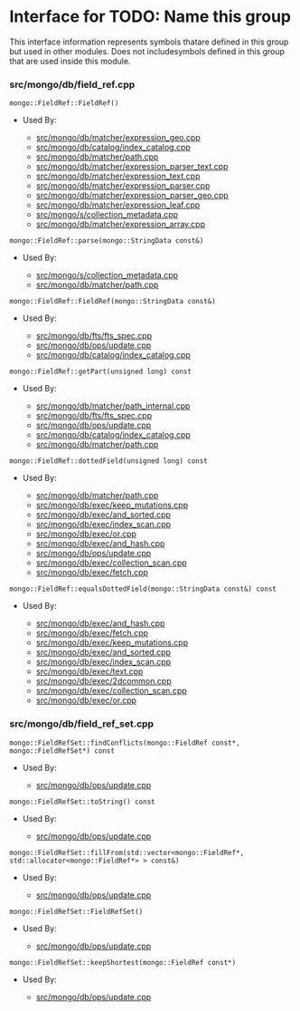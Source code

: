
# Interface for TODO: Name this group
This interface information represents symbols thatare defined in this group but used in other modules.  Does not includesymbols defined in this group that are used inside this module.

### src/mongo/db/field\_ref.cpp

<div></div>

    mongo::FieldRef::FieldRef()

- Used By:

    - [src/mongo/db/matcher/expression\_geo.cpp](../../../queries/core\_query\_system)
    - [src/mongo/db/catalog/index\_catalog.cpp](../../../storage/storage\_layer\_structure)
    - [src/mongo/db/matcher/path.cpp](../../../queries/core\_query\_system)
    - [src/mongo/db/matcher/expression\_parser\_text.cpp](../../../queries/core\_query\_system)
    - [src/mongo/db/matcher/expression\_text.cpp](../../../queries/core\_query\_system)
    - [src/mongo/db/matcher/expression\_parser.cpp](../../../queries/core\_query\_system)
    - [src/mongo/db/matcher/expression\_parser\_geo.cpp](../../../queries/core\_query\_system)
    - [src/mongo/db/matcher/expression\_leaf.cpp](../../../queries/core\_query\_system)
    - [src/mongo/s/collection\_metadata.cpp](../../../sharding/sharding)
    - [src/mongo/db/matcher/expression\_array.cpp](../../../queries/core\_query\_system)

<div></div>

    mongo::FieldRef::parse(mongo::StringData const&)

- Used By:

    - [src/mongo/s/collection\_metadata.cpp](../../../sharding/sharding)
    - [src/mongo/db/matcher/path.cpp](../../../queries/core\_query\_system)

<div></div>

    mongo::FieldRef::FieldRef(mongo::StringData const&)

- Used By:

    - [src/mongo/db/fts/fts\_spec.cpp](../../../queries/full\_text\_search\_module)
    - [src/mongo/db/ops/update.cpp](../../../queries/core\_query\_system)
    - [src/mongo/db/catalog/index\_catalog.cpp](../../../storage/storage\_layer\_structure)

<div></div>

    mongo::FieldRef::getPart(unsigned long) const

- Used By:

    - [src/mongo/db/matcher/path\_internal.cpp](../../../queries/core\_query\_system)
    - [src/mongo/db/fts/fts\_spec.cpp](../../../queries/full\_text\_search\_module)
    - [src/mongo/db/ops/update.cpp](../../../queries/core\_query\_system)
    - [src/mongo/db/catalog/index\_catalog.cpp](../../../storage/storage\_layer\_structure)
    - [src/mongo/db/matcher/path.cpp](../../../queries/core\_query\_system)

<div></div>

    mongo::FieldRef::dottedField(unsigned long) const

- Used By:

    - [src/mongo/db/matcher/path.cpp](../../../queries/core\_query\_system)
    - [src/mongo/db/exec/keep\_mutations.cpp](../../../queries/core\_query\_system)
    - [src/mongo/db/exec/and\_sorted.cpp](../../../queries/core\_query\_system)
    - [src/mongo/db/exec/index\_scan.cpp](../../../queries/core\_query\_system)
    - [src/mongo/db/exec/or.cpp](../../../queries/core\_query\_system)
    - [src/mongo/db/exec/and\_hash.cpp](../../../queries/core\_query\_system)
    - [src/mongo/db/ops/update.cpp](../../../queries/core\_query\_system)
    - [src/mongo/db/exec/collection\_scan.cpp](../../../queries/core\_query\_system)
    - [src/mongo/db/exec/fetch.cpp](../../../queries/core\_query\_system)

<div></div>

    mongo::FieldRef::equalsDottedField(mongo::StringData const&) const

- Used By:

    - [src/mongo/db/exec/and\_hash.cpp](../../../queries/core\_query\_system)
    - [src/mongo/db/exec/fetch.cpp](../../../queries/core\_query\_system)
    - [src/mongo/db/exec/keep\_mutations.cpp](../../../queries/core\_query\_system)
    - [src/mongo/db/exec/and\_sorted.cpp](../../../queries/core\_query\_system)
    - [src/mongo/db/exec/index\_scan.cpp](../../../queries/core\_query\_system)
    - [src/mongo/db/exec/text.cpp](../../../queries/core\_query\_system)
    - [src/mongo/db/exec/2dcommon.cpp](../../../queries/core\_query\_system)
    - [src/mongo/db/exec/collection\_scan.cpp](../../../queries/core\_query\_system)
    - [src/mongo/db/exec/or.cpp](../../../queries/core\_query\_system)

### src/mongo/db/field\_ref\_set.cpp

<div></div>

    mongo::FieldRefSet::findConflicts(mongo::FieldRef const*, mongo::FieldRefSet*) const

- Used By:

    - [src/mongo/db/ops/update.cpp](../../../queries/core\_query\_system)

<div></div>

    mongo::FieldRefSet::toString() const

- Used By:

    - [src/mongo/db/ops/update.cpp](../../../queries/core\_query\_system)

<div></div>

    mongo::FieldRefSet::fillFrom(std::vector<mongo::FieldRef*, std::allocator<mongo::FieldRef*> > const&)

- Used By:

    - [src/mongo/db/ops/update.cpp](../../../queries/core\_query\_system)

<div></div>

    mongo::FieldRefSet::FieldRefSet()

- Used By:

    - [src/mongo/db/ops/update.cpp](../../../queries/core\_query\_system)

<div></div>

    mongo::FieldRefSet::keepShortest(mongo::FieldRef const*)

- Used By:

    - [src/mongo/db/ops/update.cpp](../../../queries/core\_query\_system)
